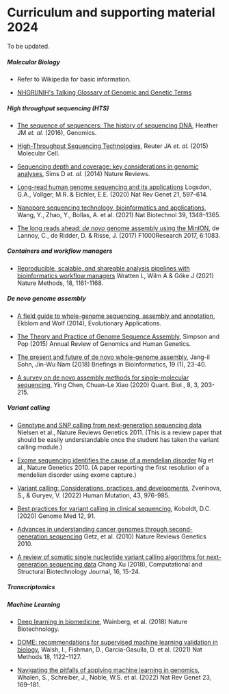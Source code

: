 # Curriculum and supporting material 2024

To be updated.


##### Molecular Biology

* Refer to Wikipedia for basic information.

* [NHGRI/NIH's Talking Glossary of Genomic and Genetic Terms](https://www.genome.gov/genetics-glossary)


##### High throughput sequencing (HTS)

* [The sequence of sequencers: The history of sequencing DNA](https://github.com/arvindsundaram/IN-BIOSx000/raw/2020/Curriculum/HTS_history.pdf), Heather JM _et. al._ (2016), Genomics.

* [High-Throughput Sequencing Technologies](https://github.com/arvindsundaram/IN-BIOSx000/raw/2020/Curriculum/HTS_technology.pdf), Reuter JA _et. al._ (2015) Molecular Cell.

* [Sequencing depth and coverage: key considerations in genomic analyses](https://github.com/arvindsundaram/IN-BIOSx000/raw/2020/Curriculum/HTS_Coverage_Depth.pdf), Sims D _et. al._ (2014) Nature Reviews.

* [Long-read human genome sequencing and its applications](https://doi.org/10.1038/s41576-020-0236-x) Logsdon, G.A., Vollger, M.R. & Eichler, E.E. (2020) Nat Rev Genet 21, 597–614.

* [Nanopore sequencing technology, bioinformatics and applications](https://doi.org/10.1038/s41587-021-01108-x), Wang, Y., Zhao, Y., Bollas, A. et al. (2021) Nat Biotechnol 39, 1348–1365.

* [The long reads ahead: _de novo_ genome assembly using the MinION](https://doi.org/10.12688/f1000research.12012.2), de Lannoy, C., de Ridder, D. & Risse, J. (2017) F1000Research 2017, 6:1083.


##### Containers and workflow managers

* [Reproducible, scalable, and shareable analysis pipelines with bioinformatics workflow managers](https://doi.org/10.1038/s41592-021-01254-9) Wratten L, Wilm A & Göke J (2021) Nature Methods, 18, 1161-1168.


##### _De novo_ genome assembly

* [A field guide to whole-genome sequencing, assembly and annotation](https://github.com/arvindsundaram/IN-BIOSx000/raw/2020/Curriculum/DNA_1.pdf), Ekblom and Wolf (2014), Evolutionary Applications.

* [The Theory and Practice of Genome Sequence Assembly](https://github.com/arvindsundaram/IN-BIOSx000/raw/2020/Curriculum/DNA_2.pdf), Simpson and Pop (2015) Annual Review of Genomics and Human Genetics.

* [The present and future of de novo whole-genome assembly](https://doi.org/10.1093/bib/bbw096), Jang-il Sohn, Jin-Wu Nam (2018) Briefings in Bioinformatics, 19 (1), 23-40.

* [A survey on de novo assembly methods for single-molecular sequencing](https://dx.doi.org/10.1007/s40484-020-0214-5), Ying Chen, Chuan-Le Xiao (2020) Quant. Biol., 8, 3, 203-215.


##### Variant calling

* [Genotype and SNP calling from next-generation sequencing data](https://github.com/arvindsundaram/IN-BIOSx000/raw/2020/Curriculum/VC_1.pdf) Nielsen et al., Nature Reviews Genetics 2011. (This is a review paper that should be easily understandable once the student has taken the variant calling module.)

* [Exome sequencing identifies the cause of a mendelian disorder](https://github.com/arvindsundaram/IN-BIOSx000/raw/2020/Curriculum/VC_2.pdf) Ng et al., Nature Genetics 2010. (A paper reporting the first resolution of a mendelian disorder using exome capture.)

* [Variant calling: Considerations, practices, and developments](https://doi.org/10.1002/humu.24311), Zverinova, S., &  Guryev, V. (2022) Human Mutation,  43,  976-985.

* [Best practices for variant calling in clinical sequencing](https://doi.org/10.1186/s13073-020-00791-w), Koboldt, D.C. (2020) Genome Med 12, 91.

* [Advances in understanding cancer genomes through second-generation sequencing](https://github.com/arvindsundaram/IN-BIOSx000/raw/2020/Curriculum/SVC_1.pdf)
Getz, et al. (2010) Nature Reviews Genetics 2010.

* [A review of somatic single nucleotide variant calling algorithms for next-generation sequencing data](https://doi.org/10.1016/j.csbj.2018.01.003) Chang Xu (2018), Computational and Structural Biotechnology Journal, 16, 15-24.


##### Transcriptomics


##### Machine Learning

* [Deep learning in biomedicine](https://github.com/arvindsundaram/IN-BIOSx000/raw/2020/Curriculum/ML.pdf), Wainberg, et al. (2018) Nature Biotechnology.

* [DOME: recommendations for supervised machine learning validation in biology](https://doi.org/10.1038/s41592-021-01205-4), Walsh, I., Fishman, D., Garcia-Gasulla, D. et al. (2021) Nat Methods 18, 1122–1127.

* [Navigating the pitfalls of applying machine learning in genomics](https://doi.org/10.1038/s41576-021-00434-9), Whalen, S., Schreiber, J., Noble, W.S. et al. (2022) Nat Rev Genet 23, 169–181.
